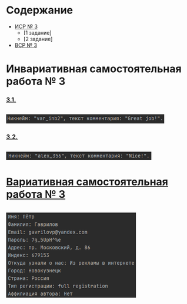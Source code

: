 # Содержание
- [ИСР № 3](#инвариативная-самостоятельная-работа--3)
    - [1 задание]
    - [2 задание]
- [ВСР № 3](#вариативная-самостоятельная-работа--3)

# Инвариативная самостоятельная работа № 3
### [3.1. ](https://repl.it/@Rakleed/programming4-indepworkinvar3-1)
```python

```
![Result of indepworkinvar3-1](src/programming4-indepworkinvar3-1-result.png)

### [3.2. ](https://repl.it/@Rakleed/programming4-indepworkinvar3-2)
```python

```
![Result of indepworkinvar3-2](src/programming4-indepworkinvar3-2-result.png)

# [Вариативная самостоятельная работа № 3](https://repl.it/@Rakleed/programming4-indepworkvar3)
```python

```
![Result of indepworkvar3](src/programming4-indepworkvar3-result.png)
